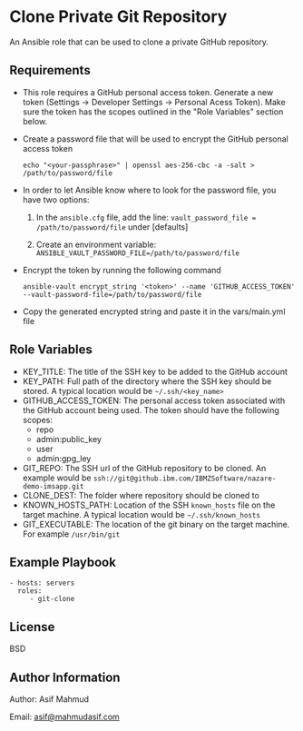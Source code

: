 Clone Private Git Repository
=========
An Ansible role that can be used to clone a private GitHub repository. 


Requirements
------------
* This role requires a GitHub personal access token. Generate a new token (Settings -> Developer Settings -> Personal Acess Token). Make sure the token has the scopes outlined in the "Role Variables" section below.

* Create a password file that will be used to encrypt the GitHub personal access token

    `echo "<your-passphrase>" | openssl aes-256-cbc -a -salt > /path/to/password/file`

* In order to let Ansible know where to look for the password file, you have two options:

  1. In the `ansible.cfg` file, add the line: `vault_password_file = /path/to/password/file` under [defaults]

  2. Create an environment variable: `ANSIBLE_VAULT_PASSWORD_FILE=/path/to/password/file`

* Encrypt the token by running the following command
    
    `ansible-vault encrypt_string '<token>' --name 'GITHUB_ACCESS_TOKEN' --vault-password-file=/path/to/password/file`

* Copy the generated encrypted string and paste it in the vars/main.yml file

Role Variables
--------------

* KEY_TITLE: The title of the SSH key to be added to the GitHub account
* KEY_PATH: Full path of the directory where the SSH key should be stored. A typical location would be `~/.ssh/<key_name>`
* GITHUB_ACCESS_TOKEN: The personal access token associated with the GitHub account being used. The token should have the following scopes: 
  - repo
  - admin:public_key
  - user
  - admin:gpg_ley
* GIT_REPO: The SSH url of the GitHub repository to be cloned. An example would be `ssh://git@github.ibm.com/IBMZSoftware/nazare-demo-imsapp.git`
* CLONE_DEST: The folder where repository should be cloned to
* KNOWN_HOSTS_PATH: Location of the SSH `known_hosts` file on the target machine. A typical location would be `~/.ssh/known_hosts`
* GIT_EXECUTABLE: The location of the git binary on the target machine. For example `/usr/bin/git`


Example Playbook
----------------
    - hosts: servers
      roles:
         - git-clone

License
-------

BSD

Author Information
------------------

Author: Asif Mahmud

Email: asif@mahmudasif.com
